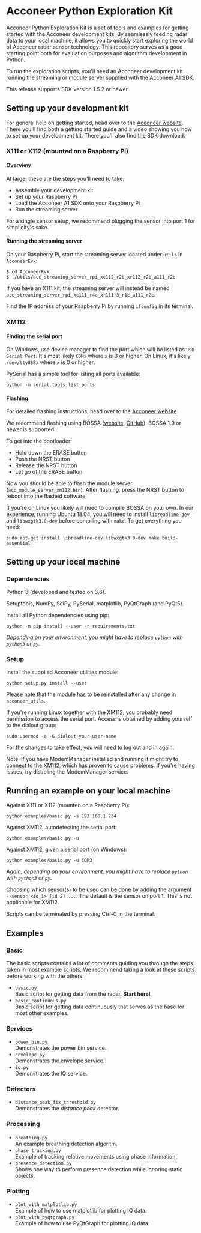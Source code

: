 # Acconeer Python Exploration Kit

Acconeer Python Exploration Kit is a set of tools and examples for getting started with the Acconeer development kits. By seamlessly feeding radar data to your local machine, it allows you to quickly start exploring the world of Acconeer radar sensor technology. This repository serves as a good starting point both for evaluation purposes and algorithm development in Python.

To run the exploration scripts, you'll need an Acconeer development kit running the streaming or module server supplied with the Acconeer A1 SDK.

This release supports SDK version 1.5.2 or newer.

## Setting up your development kit

For general help on getting started, head over to the [Acconeer website](https://www.acconeer.com/products). There you'll find both a getting started guide and a video showing you how to set up your development kit. There you'll also find the SDK download.

### X111 or X112 (mounted on a Raspberry Pi)

#### Overview

At large, these are the steps you'll need to take:

* Assemble your development kit
* Set up your Raspberry Pi
* Load the Acconeer A1 SDK onto your Raspberry Pi
* Run the streaming server

For a single sensor setup, we recommend plugging the sensor into port 1 for simplicity's sake.

#### Running the streaming server

On your Raspberry Pi, start the streaming server located under `utils` in `AcconeerEvk`:
```
$ cd AcconeerEvk
$ ./utils/acc_streaming_server_rpi_xc112_r2b_xr112_r2b_a111_r2c
```
If you have an X111 kit, the streaming server will instead be named `acc_streaming_server_rpi_xc111_r4a_xr111-3_r1c_a111_r2c`.

Find the IP address of your Raspberry Pi by running `ifconfig` in its terminal.

### XM112

#### Finding the serial port

On Windows, use device manager to find the port which will be listed as `USB Serial Port`. It's most likely `COMx` where `x` is 3 or higher. On Linux, it's likely `/dev/ttyUSBx` where `x` is 0 or higher.

PySerial has a simple tool for listing all ports available:
```
python -m serial.tools.list_ports
```

#### Flashing

For detailed flashing instructions, head over to the [Acconeer website](https://www.acconeer.com/products).

We recommend flashing using BOSSA ([website](http://www.shumatech.com/web/products/bossa), [GitHub](https://github.com/shumatech/BOSSA)). BOSSA 1.9 or newer is supported.

To get into the bootloader:
- Hold down the ERASE button
- Push the NRST button
- Release the NRST button
- Let go of the ERASE button

Now you should be able to flash the module server (`acc_module_server_xm112.bin`). After flashing, press the NRST button to reboot into the flashed software.

If you're on Linux you likely will need to compile BOSSA on your own. In our experience, running Ubuntu 18.04, you will need to install `libreadline-dev` and `libwxgtk3.0-dev` before compiling with `make`. To get everything you need:
```
sudo apt-get install libreadline-dev libwxgtk3.0-dev make build-essential
```

## Setting up your local machine

### Dependencies

Python 3 (developed and tested on 3.6).

Setuptools, NumPy, SciPy, PySerial, matplotlib, PyQtGraph (and PyQt5).

Install all Python dependencies using pip:

```
python -m pip install --user -r requirements.txt
```
_Depending on your environment, you might have to replace `python` with `python3` or `py`._

### Setup

Install the supplied Acconeer utilities module:
```
python setup.py install --user
```
Please note that the module has to be reinstalled after any change in `acconeer_utils`.

If you're running Linux together with the XM112, you probably need permission to access the serial port. Access is obtained by adding yourself to the dialout group:
```
sudo usermod -a -G dialout your-user-name
```
For the changes to take effect, you will need to log out and in again.

Note: If you have ModemManager installed and running it might try to connect to the XM112, which has proven to cause problems. If you're having issues, try disabling the ModemManager service.

## Running an example on your local machine

Against X111 or X112 (mounted on a Raspberry Pi):
```
python examples/basic.py -s 192.168.1.234
```
Against XM112, autodetecting the serial port:
```
python examples/basic.py -u
```
Against XM112, given a serial port (on Windows):
```
python examples/basic.py -u COM3
```
_Again, depending on your environment, you might have to replace `python` with `python3` or `py`._

Choosing which sensor(s) to be used can be done by adding the argument `--sensor <id 1> [id 2] ...`. The default is the sensor on port 1. This is not applicable for XM112.

Scripts can be terminated by pressing Ctrl-C in the terminal.

## Examples

### Basic

The basic scripts contains a lot of comments guiding you through the steps taken in most example scripts. We recommend taking a look at these scripts before working with the others.

- `basic.py` \
  Basic script for getting data from the radar. **Start here!**
- `basic_continuous.py` \
  Basic script for getting data continuously that serves as the base for most other examples.

### Services

- `power_bin.py` \
  Demonstrates the power bin service.
- `envelope.py` \
  Demonstrates the envelope service.
- `iq.py` \
  Demonstrates the IQ service.

### Detectors

- `distance_peak_fix_threshold.py` \
  Demonstrates the *distance peak* detector.

### Processing

- `breathing.py` \
  An example breathing detection algoritm.
- `phase_tracking.py` \
  Example of tracking relative movements using phase information.
- `presence_detection.py` \
  Shows one way to perform presence detection while ignoring static objects.

### Plotting

- `plot_with_matplotlib.py` \
  Example of how to use matplotlib for plotting IQ data.
- `plot_with_pyqtgraph.py` \
  Example of how to use PyQtGraph for plotting IQ data.
